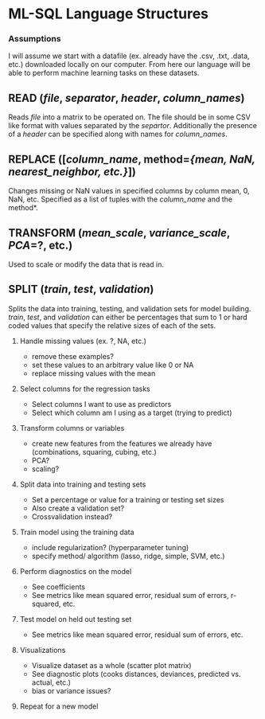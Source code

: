 # ML-SQL Language Structures


### Assumptions

I will assume we start with a datafile (ex. already have the .csv, .txt, .data, etc.) downloaded locally on our computer. From here our language will be able to perform machine learning tasks on these datasets.


## READ (*file*, *separator*, *header*, *column_names*)

Reads *file* into a matrix to be operated on. The file should be in some CSV like format with values separated by the *separtor*. Additionally the presence of a *header* can be specified along with names for *column_names*.

## REPLACE ([*column_name*, method=*{mean, NaN, nearest_neighbor, etc.}*])

Changes missing or NaN values in specified columns by column mean, 0, NaN, etc. Specified as a list of tuples with the *column_name* and the method*.

## TRANSFORM (*mean_scale*, *variance_scale*, *PCA*=?, etc.)

Used to scale or modify the data that is read in.

## SPLIT (*train*, *test*, *validation*)

Splits the data into training, testing, and validation sets for model building. *train*, *test*, and *validation* can either be percentages that sum to 1 or hard coded values that specify the relative sizes of each of the sets.
    
1. Handle missing values (ex. ?, NA, etc.)
    - remove these examples?
    - set these values to an arbitrary value like 0 or NA
    - replace missing values with the mean

1. Select columns for the regression tasks
    - Select columns I want to use as predictors
    - Select which column am I using as a target (trying to predict)

1. Transform columns or variables
    - create new features from the features we already have (combinations, squaring, cubing, etc.)
    - PCA?
    - scaling?
    
1. Split data into training and testing sets
    - Set a percentage or value for a training or testing set sizes
    - Also create a validation set?
    - Crossvalidation instead?
    
1. Train model using the training data
    - include regularization? (hyperparameter tuning)
    - specify method/ algorithm (lasso, ridge, simple, SVM, etc.)

1. Perform diagnostics on the model
    - See coefficients
    - See metrics like mean squared error, residual sum of errors, r-squared, etc.

1. Test model on held out testing set
    - See metrics like mean squared error, residual sum of errors, etc.
    
1. Visualizations
    - Visualize dataset as a whole (scatter plot matrix)
    - See diagnostic plots (cooks distances, deviances, predicted vs. actual, etc.)
    - bias or variance issues? 
    
1. Repeat for a new model

